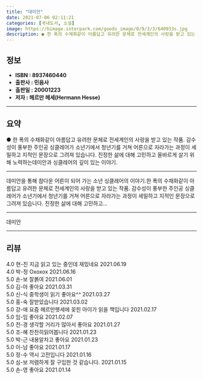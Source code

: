 ```yaml
---
title: "데미안"
date: 2021-07-06 02:11:21
categories: [국내도서, 소설]
image: https://bimage.interpark.com/goods_image/0/9/3/3/640933s.jpg
description: ● 한 폭의 수채화같이 아름답고 유려한 문체로 전세계인의 사랑을 받고 있는 작품. 감수성이 풍부한 주인공 싱클레어가 소년기에서 청년기를 거쳐 어른으로 자라가는 과정이 세밀하고 지적인 문장으로 그려져 있습니다. 진정한 삶에 대해 고민하고 올바르게 살기 위해 노력하는데미안과 싱클레어의 깊
---
```


## **정보**

- **ISBN : 8937460440**
- **출판사 : 민음사**
- **출판일 : 20001223**
- **저자 : 헤르만 헤세(Hermann Hesse)**

------



## **요약**

●  한 폭의 수채화같이 아름답고 유려한 문체로 전세계인의 사랑을 받고 있는 작품. 감수성이 풍부한 주인공 싱클레어가 소년기에서 청년기를 거쳐 어른으로 자라가는 과정이 세밀하고 지적인 문장으로 그려져 있습니다. 진정한 삶에 대해 고민하고 올바르게 살기 위해 노력하는데미안과 싱클레어의 깊이 있는 이야기.

------

데미안을 통해 참다운 어른이 되어 가는 소년 싱클레어의 이야기.한 폭의 수채화같이 아름답고 유려한 문체로 전세계인의 사랑을 받고 있는 작품. 감수성이 풍부한 주인공 싱클레어가 소년기에서 청년기를 거쳐 어른으로 자라가는 과정이 세밀하고 지적인 문장으로 그려져 있습니다. 진정한 삶에 대해 고민하고... 

------


데미안 

------


## **리뷰** 

4.0 현-진 지금 읽고 있는 중인데 재밌네요 2021.06.19 <br/>4.0 박-정 Oxoxox 2021.06.16 <br/>5.0 손-보 잘볽여 2021.06.01 <br/>5.0 김-아 좋아요 2021.03.31 <br/>5.0 신-식 중학생이 읽기 좋아요^^ 2021.03.27 <br/>5.0 홍-숙 잘받았습니다 2021.03.02 <br/>5.0 강-애 요즘 헤르만헷세에 꽂힌 아이가 읽을 책입니다 2021.02.17 <br/>5.0 임-임 좋아요 2021.02.07 <br/>5.0 전-경 생각할 거리가 많아서 좋아요 2021.01.27 <br/>5.0 조-혜 찬찬히읽어봅니다 2021.01.23 <br/>5.0 박-근 내용알차고 좋아요 2021.01.23 <br/>5.0 이-남 좋아요 2021.01.17 <br/>5.0 정-수 역시 고전입니다 2021.01.16 <br/>5.0 심-보 저렴하게 잘 구입한 것 같습니다. 2021.01.15 <br/>5.0 손-영 좋아요 2021.01.14 <br/>